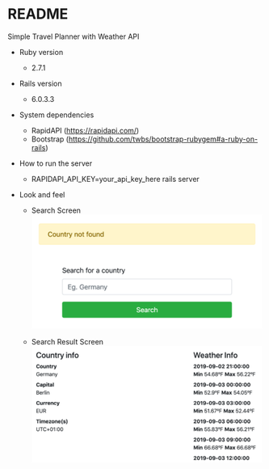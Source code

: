 # README

Simple Travel Planner with Weather API

* Ruby version
  - 2.7.1

* Rails version
  - 6.0.3.3

* System dependencies
  - RapidAPI (https://rapidapi.com/)
  - Bootstrap (https://github.com/twbs/bootstrap-rubygem#a-ruby-on-rails)

* How to run the server
  - RAPIDAPI_API_KEY=your_api_key_here rails server

* Look and feel
  - Search Screen
  ![Alt text](search.png?raw=true "Search Screen")
  
  - Search Result Screen
  ![Alt text](search-result.png?raw=true "Search Result Screen")
